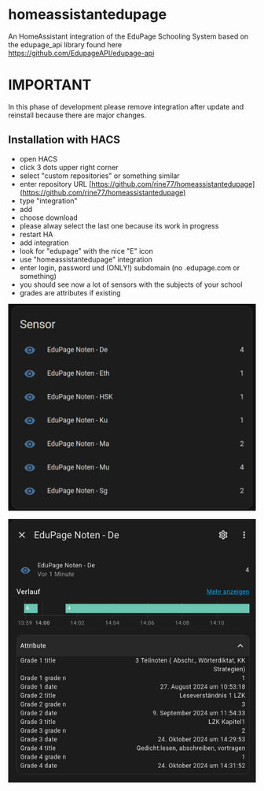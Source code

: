 # homeassistantedupage
An HomeAssistant integration of the EduPage Schooling System based on the edupage_api library found here https://github.com/EdupageAPI/edupage-api

# IMPORTANT
In this phase of development please remove integration after update and reinstall because there are major changes.

## Installation with HACS
* open HACS
* click 3 dots upper right corner
* select "custom repositories" or something similar
* enter repository URL [https://github.com/rine77/homeassistantedupage](https://github.com/rine77/homeassistantedupage)
* type "integration"
* add
* choose download
* please alway select the last one because its work in progress
* restart HA
* add integration
* look for "edupage" with the nice "E" icon
* use "homeassistantedupage" integration
* enter login, password und (ONLY!) subdomain (no .edupage.com or something)
* you should see now a lot of sensors with the subjects of your school
* grades are attributes if existing

![screenshot of sensors](./img/edupage_subjects_grades.jpg)

![screenshot of sensor with attributes](./img/edupage_subjects_grades_attribues.jpg)
